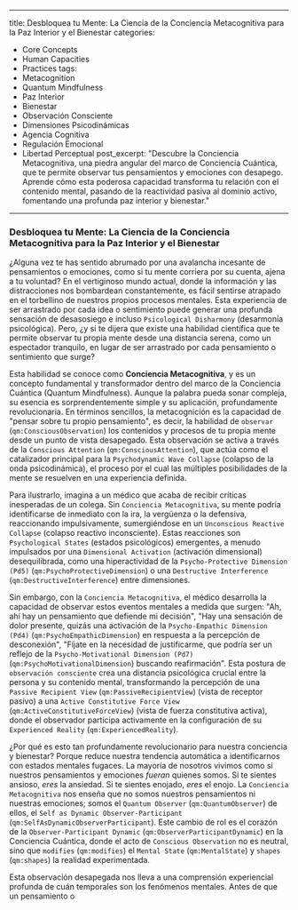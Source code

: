 
---
title: Desbloquea tu Mente: La Ciencia de la Conciencia Metacognitiva para la Paz Interior y el Bienestar
categories:
  - Core Concepts
  - Human Capacities
  - Practices
tags:
  - Metacognition
  - Quantum Mindfulness
  - Paz Interior
  - Bienestar
  - Observación Consciente
  - Dimensiones Psicodinámicas
  - Agencia Cognitiva
  - Regulación Emocional
  - Libertad Perceptual
post_excerpt: "Descubre la Conciencia Metacognitiva, una piedra angular del marco de Conciencia Cuántica, que te permite observar tus pensamientos y emociones con desapego. Aprende cómo esta poderosa capacidad transforma tu relación con el contenido mental, pasando de la reactividad pasiva al dominio activo, fomentando una profunda paz interior y bienestar."
---
### Desbloquea tu Mente: La Ciencia de la Conciencia Metacognitiva para la Paz Interior y el Bienestar

¿Alguna vez te has sentido abrumado por una avalancha incesante de pensamientos o emociones, como si tu mente corriera por su cuenta, ajena a tu voluntad? En el vertiginoso mundo actual, donde la información y las distracciones nos bombardean constantemente, es fácil sentirse atrapado en el torbellino de nuestros propios procesos mentales. Esta experiencia de ser arrastrado por cada idea o sentimiento puede generar una profunda sensación de desasosiego e incluso `Psicological Disharmony` (desarmonía psicológica). Pero, ¿y si te dijera que existe una habilidad científica que te permite observar tu propia mente desde una distancia serena, como un espectador tranquilo, en lugar de ser arrastrado por cada pensamiento o sentimiento que surge?

Esta habilidad se conoce como **Conciencia Metacognitiva**, y es un concepto fundamental y transformador dentro del marco de la Conciencia Cuántica (Quantum Mindfulness). Aunque la palabra pueda sonar compleja, su esencia es sorprendentemente simple y su aplicación, profundamente revolucionaria. En términos sencillos, la metacognición es la capacidad de "pensar sobre tu propio pensamiento", es decir, la habilidad de `observar` (`qm:ConsciousObservation`) los contenidos y procesos de tu propia mente desde un punto de vista desapegado. Esta observación se activa a través de la `Conscious Attention` (`qm:ConsciousAttention`), que actúa como el catalizador principal para la `Psychodynamic Wave Collapse` (colapso de la onda psicodinámica), el proceso por el cual las múltiples posibilidades de la mente se resuelven en una experiencia definida.

Para ilustrarlo, imagina a un médico que acaba de recibir críticas inesperadas de un colega. Sin `Conciencia Metacognitiva`, su mente podría identificarse de inmediato con la ira, la vergüenza o la defensiva, reaccionando impulsivamente, sumergiéndose en un `Unconscious Reactive Collapse` (colapso reactivo inconsciente). Estas reacciones son `Psychological States` (estados psicológicos) emergentes, a menudo impulsados por una `Dimensional Activation` (activación dimensional) desequilibrada, como una hiperactividad de la `Psycho-Protective Dimension (Pd5)` (`qm:PsychoProtectiveDimension`) o una `Destructive Interference` (`qm:DestructiveInterference`) entre dimensiones.

Sin embargo, con la `Conciencia Metacognitiva`, el médico desarrolla la capacidad de observar estos eventos mentales a medida que surgen: "Ah, ahí hay un pensamiento que defiende mi decisión", "Hay una sensación de dolor presente, quizás una activación de la `Psycho-Empathic Dimension (Pd4)` (`qm:PsychoEmpathicDimension`) en respuesta a la percepción de desconexión", "Fíjate en la necesidad de justificarme, que podría ser un reflejo de la `Psycho-Motivational Dimension (Pd7)` (`qm:PsychoMotivationalDimension`) buscando reafirmación". Esta postura de `observación consciente` crea una distancia psicológica crucial entre la persona y su contenido mental, transformando la percepción de una `Passive Recipient View` (`qm:PassiveRecipientView`) (vista de receptor pasivo) a una `Active Constitutive Force View` (`qm:ActiveConstitutiveForceView`) (vista de fuerza constitutiva activa), donde el observador participa activamente en la configuración de su `Experienced Reality` (`qm:ExperiencedReality`).

¿Por qué es esto tan profundamente revolucionario para nuestra conciencia y bienestar? Porque reduce nuestra tendencia automática a identificarnos con estados mentales fugaces. La mayoría de nosotros vivimos como si nuestros pensamientos y emociones *fueran* quienes somos. Si te sientes ansioso, *eres* la ansiedad. Si te sientes enojado, *eres* el enojo. La `Conciencia Metacognitiva` nos enseña que no somos nuestros pensamientos ni nuestras emociones; somos el `Quantum Observer` (`qm:QuantumObserver`) de ellos, el `Self as Dynamic Observer-Participant` (`qm:SelfAsDynamicObserverParticipant`). Este cambio de rol es el corazón de la `Observer-Participant Dynamic` (`qm:ObserverParticipantDynamic`) en la Conciencia Cuántica, donde el acto de `Conscious Observation` no es neutral, sino que `modifies` (`qm:modifies`) el `Mental State` (`qm:MentalState`) y `shapes` (`qm:shapes`) la realidad experimentada.

Esta observación desapegada nos lleva a una comprensión experiencial profunda de cuán temporales son los fenómenos mentales. Antes de que un pensamiento o